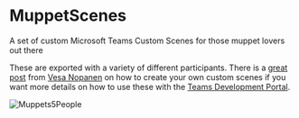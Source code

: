 # MuppetScenes
A set of custom Microsoft Teams Custom Scenes for those muppet lovers out there

These are exported with a variety of different participants. There is a [great post](https://myteamsday.com/2021/05/25/scenes/) from [Vesa Nopanen](https://twitter.com/vesanopanen) on how to create your own custom scenes if you want more details on how to use these with the [Teams Development Portal](https://dev.teams.microsoft.com/scenes).

![Muppets5People](https://user-images.githubusercontent.com/7413090/131568880-745c99b4-478a-473d-b7ca-47e362c30957.jpeg)

